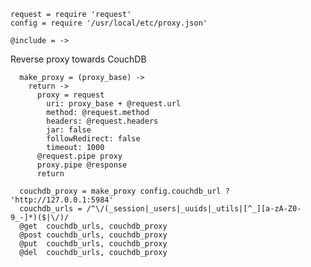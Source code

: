    request = require 'request'
    config = require '/usr/local/etc/proxy.json'

    @include = ->

Reverse proxy towards CouchDB

      make_proxy = (proxy_base) ->
        return ->
          proxy = request
            uri: proxy_base + @request.url
            method: @request.method
            headers: @request.headers
            jar: false
            followRedirect: false
            timeout: 1000
          @request.pipe proxy
          proxy.pipe @response
          return

      couchdb_proxy = make_proxy config.couchdb_url ? 'http://127.0.0.1:5984'
      couchdb_urls = /^\/(_session|_users|_uuids|_utils|[^_][a-zA-Z0-9_-]*)($|\/)/
      @get  couchdb_urls, couchdb_proxy
      @post couchdb_urls, couchdb_proxy
      @put  couchdb_urls, couchdb_proxy
      @del  couchdb_urls, couchdb_proxy
